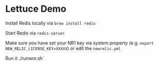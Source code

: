 Lettuce Demo
============

Install Redis locally via `brew install redis`

Start Redis via `redis-server`

Make sure you have set your NR1 key via system property (e.g. `export NEW_RELIC_LICENSE_KEY=XXXXX`) or edit the `newrelic.yml`

Run it ./runwnr.sh`
